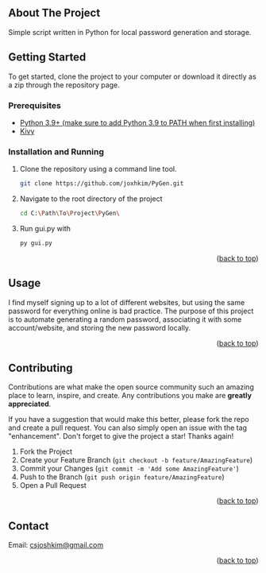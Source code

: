 <div id="top"></div>


<!-- ABOUT THE PROJECT -->
## About The Project
Simple script written in Python for local password generation and storage. 

<!-- GETTING STARTED -->
## Getting Started

To get started, clone the project to your computer or download it directly as a zip through the repository page.

### Prerequisites

* [Python 3.9+ (make sure to add Python 3.9 to PATH when first installing)](https://www.python.org/downloads/)
* [Kivy](https://kivy.org/#home)

### Installation and Running

1. Clone the repository using a command line tool.
    ```sh
    git clone https://github.com/joxhkim/PyGen.git
    ```
2. Navigate to the root directory of the project
    ```sh
    cd C:\Path\To\Project\PyGen\
    ```
3. Run gui.py with
    ```py
    py gui.py
    ```

<p align="right">(<a href="#top">back to top</a>)</p>


<!-- USAGE EXAMPLES -->
## Usage

I find myself signing up to a lot of different websites, but using the same password for everything online is bad practice.
The purpose of this project is to automate generating a random password, associating it with some account/website, and storing the new password locally.
 

<p align="right">(<a href="#top">back to top</a>)</p>

<!-- CONTRIBUTING -->
## Contributing

Contributions are what make the open source community such an amazing place to learn, inspire, and create. Any contributions you make are **greatly appreciated**.

If you have a suggestion that would make this better, please fork the repo and create a pull request. You can also simply open an issue with the tag "enhancement".
Don't forget to give the project a star! Thanks again!

1. Fork the Project 
2. Create your Feature Branch (`git checkout -b feature/AmazingFeature`)
3. Commit your Changes (`git commit -m 'Add some AmazingFeature'`)
4. Push to the Branch (`git push origin feature/AmazingFeature`)
5. Open a Pull Request

<p align="right">(<a href="#top">back to top</a>)</p>

<!-- CONTACT -->
## Contact

Email: csjoshkim@gmail.com

<p align="right">(<a href="#top">back to top</a>)</p>


